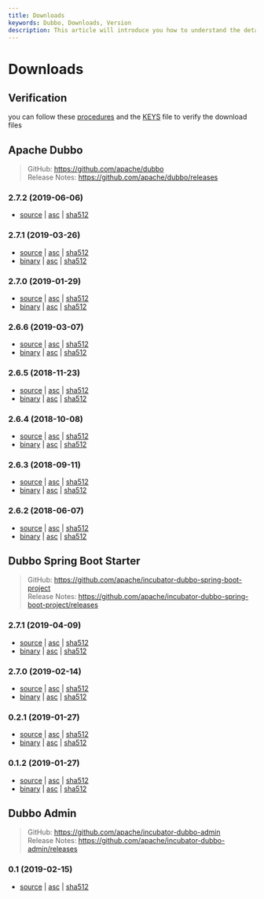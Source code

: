 ```yaml
---
title: Downloads
keywords: Dubbo, Downloads, Version
description: This article will introduce you how to understand the details of each version and upgrade matters needing attention.
---
```



# Downloads

## Verification  

you can follow these [procedures](https://www.apache.org/info/verification) and the [KEYS](https://www.apache.org/dist/dubbo/KEYS) file to verify the download files

## Apache Dubbo

> GitHub: https://github.com/apache/dubbo \
> Release Notes: https://github.com/apache/dubbo/releases

### 2.7.2 (2019-06-06)

* [source](https://www.apache.org/dyn/closer.cgi?path=dubbo/2.7.2/apache-dubbo-2.7.2-src.zip) |
[asc](https://www.apache.org/dist/dubbo/2.7.2/apache-dubbo-2.7.2-src.zip.asc) |
[sha512](https://www.apache.org/dist/dubbo/2.7.2/apache-dubbo-2.7.2-src.zip.sha512)

### 2.7.1 (2019-03-26)

* [source](https://archive.apache.org/dist/incubator/dubbo/2.7.1/apache-dubbo-incubating-2.7.1-src.zip) |
[asc](https://archive.apache.org/dist/incubator/dubbo/2.7.1/apache-dubbo-incubating-2.7.1-src.zip.asc) |
[sha512](https://archive.apache.org/dist/incubator/dubbo/2.7.1/apache-dubbo-incubating-2.7.1-src.zip.sha512)
* [binary](https://archive.apache.org/dist/incubator/dubbo/2.7.1/apache-dubbo-incubating-2.7.1-bin.zip) |
[asc](https://archive.apache.org/dist/incubator/dubbo/2.7.1/apache-dubbo-incubating-2.7.1-bin.zip.asc) |
[sha512](https://archive.apache.org/dist/incubator/dubbo/2.7.1/apache-dubbo-incubating-2.7.1-bin.zip.sha512)


### 2.7.0 (2019-01-29)

* [source](https://archive.apache.org/dist/incubator/dubbo/2.7.0/apache-dubbo-incubating-2.7.0-source-release.zip) |
[asc](https://archive.apache.org/dist/incubator/dubbo/2.7.0/apache-dubbo-incubating-2.7.0-source-release.zip.asc) |
[sha512](https://archive.apache.org/dist/incubator/dubbo/2.7.0/apache-dubbo-incubating-2.7.0-source-release.zip.sha512)
* [binary](https://archive.apache.org/dist/incubator/dubbo/2.7.0/apache-dubbo-incubating-2.7.0-bin-release.zip) |
[asc](https://archive.apache.org/dist/incubator/dubbo/2.7.0/apache-dubbo-incubating-2.7.0-bin-release.zip.asc) |
[sha512](https://archive.apache.org/dist/incubator/dubbo/2.7.0/apache-dubbo-incubating-2.7.0-bin-release.zip.sha512)

### 2.6.6 (2019-03-07)

* [source](https://www.apache.org/dyn/closer.cgi?path=incubator/dubbo/2.6.6/apache-dubbo-incubating-2.6.6-source-release.zip) |
[asc](https://www.apache.org/dist/incubator/dubbo/2.6.6/apache-dubbo-incubating-2.6.6-source-release.zip.asc) |
[sha512](https://www.apache.org/dist/incubator/dubbo/2.6.6/apache-dubbo-incubating-2.6.6-source-release.zip.sha512)
* [binary](https://www.apache.org/dyn/closer.cgi?path=incubator/dubbo/2.6.6/apache-dubbo-incubating-2.6.6-bin-release.zip) |
[asc](https://www.apache.org/dist/incubator/dubbo/2.6.6/apache-dubbo-incubating-2.6.6-bin-release.zip.asc) |
[sha512](https://www.apache.org/dist/incubator/dubbo/2.6.6/apache-dubbo-incubating-2.6.6-bin-release.zip.sha512)

### 2.6.5 (2018-11-23)

* [source](https://archive.apache.org/dist/incubator/dubbo/2.6.5/apache-dubbo-incubating-2.6.5-source-release.zip) |
[asc](https://archive.apache.org/dist/incubator/dubbo/2.6.5/apache-dubbo-incubating-2.6.5-source-release.zip.asc) |
[sha512](https://archive.apache.org/dist/incubator/dubbo/2.6.5/apache-dubbo-incubating-2.6.5-source-release.zip.sha512)
* [binary](https://archive.apache.org/dist/incubator/dubbo/2.6.5/apache-dubbo-incubating-2.6.5-bin-release.zip) |
[asc](https://archive.apache.org/dist/incubator/dubbo/2.6.5/apache-dubbo-incubating-2.6.5-bin-release.zip.asc) |
[sha512](https://archive.apache.org/dist/incubator/dubbo/2.6.5/apache-dubbo-incubating-2.6.5-bin-release.zip.sha512)

### 2.6.4 (2018-10-08)

* [source](https://archive.apache.org/dist/incubator/dubbo/2.6.4/apache-dubbo-incubating-2.6.4-source-release.zip) |
[asc](https://archive.apache.org/dist/incubator/dubbo/2.6.4/apache-dubbo-incubating-2.6.4-source-release.zip.asc) |
[sha512](https://archive.apache.org/dist/incubator/dubbo/2.6.4/apache-dubbo-incubating-2.6.4-source-release.zip.sha512)
* [binary](https://archive.apache.org/dist/incubator/dubbo/2.6.4/apache-dubbo-incubating-2.6.4-bin-release.zip) |
[asc](https://archive.apache.org/dist/incubator/dubbo/2.6.4/apache-dubbo-incubating-2.6.4-bin-release.zip.asc) |
[sha512](https://archive.apache.org/dist/incubator/dubbo/2.6.4/apache-dubbo-incubating-2.6.4-bin-release.zip.sha512)

### 2.6.3 (2018-09-11)

* [source](https://archive.apache.org/dist/incubator/dubbo/2.6.3/apache-dubbo-incubating-2.6.3-source-release.zip) |
[asc](https://archive.apache.org/dist/incubator/dubbo/2.6.3/apache-dubbo-incubating-2.6.3-source-release.zip.asc) |
[sha512](https://archive.apache.org/dist/incubator/dubbo/2.6.3/apache-dubbo-incubating-2.6.3-source-release.zip.sha512)
* [binary](https://archive.apache.org/dist/incubator/dubbo/2.6.3/apache-dubbo-incubating-2.6.3-bin-release.zip) |
[asc](https://archive.apache.org/dist/incubator/dubbo/2.6.3/apache-dubbo-incubating-2.6.3-bin-release.zip.asc) |
[sha512](https://archive.apache.org/dist/incubator/dubbo/2.6.3/apache-dubbo-incubating-2.6.3-bin-release.zip.sha512)

### 2.6.2 (2018-06-07)

* [source](https://archive.apache.org/dist/incubator/dubbo/2.6.2/dubbo-incubating-2.6.2-source-release.zip) |
[asc](https://archive.apache.org/dist/incubator/dubbo/2.6.2/dubbo-incubating-2.6.2-source-release.zip.asc) |
[sha512](https://archive.apache.org/dist/incubator/dubbo/2.6.2/dubbo-incubating-2.6.2-source-release.zip.sha512)
* [binary](https://archive.apache.org/dist/incubator/dubbo/2.6.2/dubbo-incubating-2.6.2-bin-release.zip) |
[asc](https://archive.apache.org/dist/incubator/dubbo/2.6.2/dubbo-incubating-2.6.2-bin-release.zip.asc) |
[sha512](https://archive.apache.org/dist/incubator/dubbo/2.6.2/dubbo-incubating-2.6.2-bin-release.zip.sha512)

## Dubbo Spring Boot Starter

> GitHub: https://github.com/apache/incubator-dubbo-spring-boot-project \
> Release Notes: https://github.com/apache/incubator-dubbo-spring-boot-project/releases

### 2.7.1 (2019-04-09)

* [source](https://www.apache.org/dyn/closer.cgi?path=incubator/dubbo/spring-boot-project/2.7.1/apache-dubbo-spring-boot-project-incubating-2.7.1-source-release.zip) |
[asc](https://www.apache.org/dist/incubator/dubbo/spring-boot-project/2.7.1/apache-dubbo-spring-boot-project-incubating-2.7.1-source-release.zip.asc) |
[sha512](https://www.apache.org/dist/incubator/dubbo/spring-boot-project/2.7.1/apache-dubbo-spring-boot-project-incubating-2.7.1-source-release.zip.sha512)
* [binary](https://www.apache.org/dyn/closer.cgi?path=incubator/dubbo/spring-boot-project/2.7.1/apache-dubbo-spring-boot-project-incubating-2.7.1-bin-release.zip) |
[asc](https://www.apache.org/dist/incubator/dubbo/spring-boot-project/2.7.1/apache-dubbo-spring-boot-project-incubating-2.7.1-bin-release.zip.asc) |
[sha512](https://www.apache.org/dist/incubator/dubbo/spring-boot-project/2.7.1/apache-dubbo-spring-boot-project-incubating-2.7.1-bin-release.zip.sha512)

### 2.7.0 (2019-02-14)

* [source](https://archive.apache.org/dist/incubator/dubbo/spring-boot-project/2.7.0/apache-dubbo-spring-boot-project-incubating-2.7.0-source-release.zip) |
[asc](https://archive.apache.org/dist/incubator/dubbo/spring-boot-project/2.7.0/apache-dubbo-spring-boot-project-incubating-2.7.0-source-release.zip.asc) |
[sha512](https://archive.apache.org/dist/incubator/dubbo/spring-boot-project/2.7.0/apache-dubbo-spring-boot-project-incubating-2.7.0-source-release.zip.sha512)
* [binary](https://archive.apache.org/dist/incubator/dubbo/spring-boot-project/2.7.0/apache-dubbo-spring-boot-project-incubating-2.7.0-bin-release.zip) |
[asc](https://archive.apache.org/dist/incubator/dubbo/spring-boot-project/2.7.0/apache-dubbo-spring-boot-project-incubating-2.7.0-bin-release.zip.asc) |
[sha512](https://archive.apache.org/dist/incubator/dubbo/spring-boot-project/2.7.0/apache-dubbo-spring-boot-project-incubating-2.7.0-bin-release.zip.sha512)

### 0.2.1 (2019-01-27)

* [source](https://archive.apache.org/dist/incubator/dubbo/spring-boot-project/0.2.1/apache-dubbo-spring-boot-project-incubating-0.2.1-source-release.zip) |
[asc](https://archive.apache.org/dist/incubator/dubbo/spring-boot-project/0.2.1/apache-dubbo-spring-boot-project-incubating-0.2.1-source-release.zip.asc) |
[sha512](https://archive.apache.org/dist/incubator/dubbo/spring-boot-project/0.2.1/apache-dubbo-spring-boot-project-incubating-0.2.1-source-release.zip.sha512)
* [binary](https://archive.apache.org/dist/incubator/dubbo/spring-boot-project/0.2.1/apache-dubbo-spring-boot-project-incubating-0.2.1-bin-release.zip) |
[asc](https://archive.apache.org/dist/incubator/dubbo/spring-boot-project/0.2.1/apache-dubbo-spring-boot-project-incubating-0.2.1-bin-release.zip.asc) |
[sha512](https://archive.apache.org/dist/incubator/dubbo/spring-boot-project/0.2.1/apache-dubbo-spring-boot-project-incubating-0.2.1-bin-release.zip.sha512)

### 0.1.2 (2019-01-27)

* [source](https://archive.apache.org/dist/incubator/dubbo/spring-boot-project/0.1.2/apache-dubbo-spring-boot-project-incubating-0.1.2-source-release.zip) |
[asc](https://archive.apache.org/dist/incubator/dubbo/spring-boot-project/0.1.2/apache-dubbo-spring-boot-project-incubating-0.1.2-source-release.zip.asc) |
[sha512](https://archive.apache.org/dist/incubator/dubbo/spring-boot-project/0.1.2/apache-dubbo-spring-boot-project-incubating-0.1.2-source-release.zip.sha512)
* [binary](https://archive.apache.org/dist/incubator/dubbo/spring-boot-project/0.1.2/apache-dubbo-spring-boot-project-incubating-0.1.2-bin-release.zip) |
[asc](https://archive.apache.org/dist/incubator/dubbo/spring-boot-project/0.1.2/apache-dubbo-spring-boot-project-incubating-0.1.2-bin-release.zip.asc) |
[sha512](https://archive.apache.org/dist/incubator/dubbo/spring-boot-project/0.1.2/apache-dubbo-spring-boot-project-incubating-0.1.2-bin-release.zip.sha512)

## Dubbo Admin

> GitHub: https://github.com/apache/incubator-dubbo-admin \
> Release Notes: https://github.com/apache/incubator-dubbo-admin/releases

### 0.1 (2019-02-15)

* [source](https://archive.apache.org/dist/incubator/dubbo/dubbo-ops/0.1/apache-dubbo-ops-incubating-0.1-source-release.zip) |
[asc](https://archive.apache.org/dist/incubator/dubbo/dubbo-ops/0.1/apache-dubbo-ops-incubating-0.1-source-release.zip.asc) |
[sha512](https://archive.apache.org/dist/incubator/dubbo/dubbo-ops/0.1/apache-dubbo-ops-incubating-0.1-source-release.zip.sha512)
